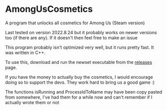 # AmongUsCosmetics
A program that unlocks all cosmetics for Among Us (Steam version) 

Last tested on version 2022.8.24 but it probably works on newer versions too (if there are any). If it doesn't then feel free to make an issue 

This program probably isn't optimized very well, but it runs pretty fast. It was written in C++.

To use this, download and run the newset executable from the [releases](https://github.com/HackerHansen/AmongUsCosmetics/releases/) page. 

If you have the money to actually buy the cosmetics, I would encourage doing so to support the devs. They work hard to bring us a good game :) 

The functions isRunning and ProcessIdToName may have been copy pasted from somewhere, I've had them for a while now and can't remember if I actually wrote them or not 
